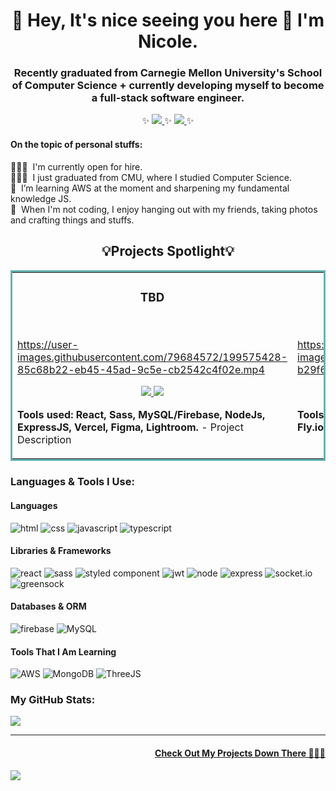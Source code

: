 <h1 align="center">👀 Hey, It's nice seeing you here 👋 I'm Nicole. </h1>

<h3 align="center">Recently graduated from Carnegie Mellon University's School of Computer Science + currently developing myself to become a full-stack software engineer.</h3>

<p align="center">
 ✨
  <a target="_blank" href="https://nicolepa.webflow.io/">
    <img src="https://img.shields.io/badge/Website-243964?style=for-the-badge&logo=react&logoColor=white">
  </a>
 ✨
  <a target="_blank" href="https://www.linkedin.com/in/nicolepa/" target="_blank">
    <img src="https://img.shields.io/badge/linkedin-%230077B5.svg?style=for-the-badge&logo=linkedin&logoColor=white"/>
  </a>
 ✨
</p>

#### On the topic of personal stuffs:

🧑🏻‍🎓&nbsp; I'm currently open for hire.
<br/>
🧑🏻‍💻&nbsp; I just graduated from CMU, where I studied Computer Science.
<br/>
🌱&nbsp; I’m learning AWS at the moment and sharpening my fundamental knowledge JS.
<br/>
💞️&nbsp; When I'm not coding, I enjoy hanging out with my friends, taking photos and crafting things and stuffs.
<br/>

<h2 align="center">💡Projects Spotlight💡</h2>
<table bordercolor="#66b2b2">
  <tr>
    <td width="50%" valign="top">
      <h3 align="center">TBD</h3>
        <br>
<a target="_blank" href="https://google.com/"></a>

https://user-images.githubusercontent.com/79684572/199575428-85c68b22-eb45-45ad-9c5e-cb2542c4f02e.mp4

  <p align="center">
  <a href="https://github.com/nicolepa" target="_blank">
    <img src="https://img.shields.io/badge/Code-black?style=for-the-badge&logo=github">
  </a>  
  <a href="https://google.com/" target="_blank">
    <img src="https://img.shields.io/badge/-website-green?style=for-the-badge&color=243964">
  </a>
      </p>
        <p><strong>Tools used: React, Sass, MySQL/Firebase, NodeJs, ExpressJS, Vercel, Figma, Lightroom.</strong> - Project Description
</p>
    </td>
<td width="50%" valign="top">
      <h3 align="center">TBD2</h3>
        <br>
<a target="_blank" href="https://google.com/"></a>

https://user-images.githubusercontent.com/79684572/199574881-b29f6782-48de-4224-857e-5caca568aba3.mp4

  <p align="center">
  <a href="https://github.com/nicolepa" target="_blank">
    <img src="https://img.shields.io/badge/Code-black?style=for-the-badge&logo=github">
  </a>  
  <a href="https://google.com/" target="_blank">
    <img src="https://img.shields.io/badge/-website-green?style=for-the-badge&color=243964">
  </a>
      </p>
        <p><strong>Tools used: React, Sass, NodeJs, ExpressJS, Vercel, Fly.io .</strong> - Project Description</p>
    </td>
  </tr>
  
  
</table>

<h3>Languages & Tools I Use:</h3>
<h4>Languages</h4>
<p>
<img src="https://img.shields.io/badge/HTML5-E34F26?style=for-the-badge&logo=html5&logoColor=white" alt="html" >
<img src="https://img.shields.io/badge/CSS3-1572B6?style=for-the-badge&logo=css3&logoColor=white" alt="css">
<img src="https://img.shields.io/badge/JavaScript-323330?style=for-the-badge&logo=javascript&logoColor=F7DF1E" alt="javascript">
<img src="https://img.shields.io/badge/TypeScript-007ACC?style=for-the-badge&logo=typescript&logoColor=white" alt="typescript"> </p>
<h4>Libraries & Frameworks</h4>
<p>
<img src="https://img.shields.io/badge/React-20232A?style=for-the-badge&logo=react&logoColor=61DAFB" alt="react">
<img src="https://img.shields.io/badge/Sass-CC6699?style=for-the-badge&logo=sass&logoColor=white" alt="sass">
<img src="https://img.shields.io/badge/styled--components-DB7093?style=for-the-badge&logo=styled-components&logoColor=white" alt="styled component">
 <img src="https://img.shields.io/badge/JWT-000000?style=for-the-badge&logo=JSON%20web%20tokens&logoColor=white" alt="jwt">
<img src="https://img.shields.io/badge/Node.js-339933?style=for-the-badge&logo=nodedotjs&logoColor=white" alt="node">
<img src="https://img.shields.io/badge/Express.js-000000?style=for-the-badge&logo=express&logoColor=white" alt="express">
<img src="https://img.shields.io/badge/Socket.io-black?style=for-the-badge&logo=socket.io&badgeColor=010101" alt="socket.io">
<img src="https://img.shields.io/badge/green%20sock-88CE02?style=for-the-badge&logo=greensock&logoColor=white" alt="greensock">
</p>
<h4>Databases & ORM</h4>
<p>
<img src="https://img.shields.io/badge/firebase-ffca28?style=for-the-badge&logo=firebase&logoColor=black" alt="firebase">
<img src="https://img.shields.io/badge/MySQL-005C84?style=for-the-badge&logo=mysql&logoColor=white" alt="MySQL"></p>


#### Tools That I Am Learning
<p>
<img src="https://img.shields.io/badge/AWS-%23FF9900.svg?style=for-the-badge&logo=amazon-aws&logoColor=white" alt="AWS">
<img src="https://img.shields.io/badge/MongoDB-%234ea94b.svg?style=for-the-badge&logo=mongodb&logoColor=white" alt="MongoDB">
<img src="https://img.shields.io/badge/threejs-black?style=for-the-badge&logo=three.js&logoColor=white" alt="ThreeJS"></p>

<h3>My GitHub Stats:</h3>
<div><a href="http://github.com/nicolepa"><img src="https://github-readme-stats.vercel.app/api?username=nicolepa&show_icons=true&hide=&count_private=true&theme=nightowl"</a></div>
<!--
<div><a href="http://www.github.com/henryluan95"><img src="https://github-readme-stats.vercel.app/api?username=henryluan95&show_icons=true&hide=&count_private=true&title_color=edcd94&text_color=6E6F71&icon_color=D2C8DE&bg_color=ffffff&hide_border=false&show_icons=true%22%20alt="Henry's github stats"/></a></div>-->

---

<h4 align="right">Check Out My Projects Down There 🙇🏻‍♂️</h4>

<!--
note to self: eventually my personal protfolio/website
-->
<!-- note to self: eventually my resume, maybe here or elsewhere     
  <a target="_blank" href="#">
    <img src="https://img.shields.io/badge/Resume-3B732C?style=for-the-badge&logo=react&logoColor=white">
  </a>
-->
<!-- note to self: my alumni email address
  <a target="_blank" href="mailto:#">
    <img src="https://img.shields.io/badge/EMail-D14836?style=for-the-badge&logo=gmail&logoColor=white">
  </a>
-->
<!--
note to self: eventually my tech blog (+ vlog)  
-->
  <a target="_blank" href="https://linkedin.com/in/nicolepa" target="_blank">
    <img src="https://img.shields.io/badge/linkedin-%230077B5.svg?style=for-the-badge&logo=linkedin&logoColor=white"/>
  </a>
<!--
note to self: my profiles on other job platforms (handshake,untapped,???)
-->
</p>

<!--
TODO: integrate my leetcode activity
note to self: mostly to motivate myself
-->

<!--
TODO: include streak stats feature
      -> how to make it appear above GH's own stats feature?
      -> do not like content+design... make my own/find sth else?
-->
